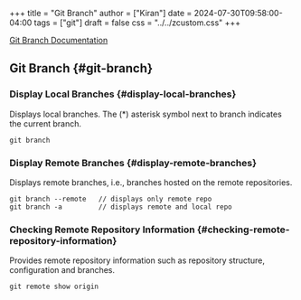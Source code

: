 +++
title = "Git Branch"
author = ["Kiran"]
date = 2024-07-30T09:58:00-04:00
tags = ["git"]
draft = false
css = "../../zcustom.css"
+++

[Git Branch Documentation](https://git-scm.com/docs/git-branch)


## Git Branch {#git-branch}


### Display Local Branches {#display-local-branches}

Displays local branches. The (\*) asterisk symbol next to branch indicates the current branch.

```linux
git branch
```


### Display Remote Branches {#display-remote-branches}

Displays remote branches, i.e., branches hosted on the remote repositories.

```nil
git branch --remote   // displays only remote repo
git branch -a         // displays remote and local repo
```


### Checking Remote Repository Information {#checking-remote-repository-information}

Provides remote repository information such as repository structure, configuration and branches.

```linux
git remote show origin
```
